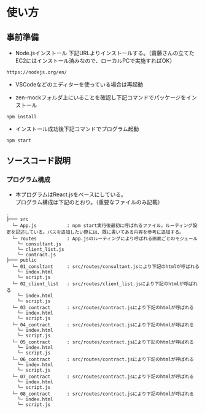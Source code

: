 # 使い方
## 事前準備
* Node.jsインストール
下記URLよりインストールする。（齋藤さんの立てたEC2にはインストール済みなので、ローカルPCで実施すればOK）
```
https://nodejs.org/en/
```

* VSCodeなどのエディターを使っている場合は再起動

* zen-mockフォルダ上にいることを確認し下記コマンドでパッケージをインストール  
```
npm install
```

* インストール成功後下記コマンドでプログラム起動
```
npm start
```

## ソースコード説明
### プログラム構成
* 本プログラムはReact.jsをベースにしている。  
プログラム構成は下記のとおり。（重要なファイルのみ記載）
```
.
├─── src
  └─ App.js           : npm start実行後最初に呼ばれるファイル。ルーティング設定を記述している。パスを追加したい際には、既に書いてある内容を参考に追加する。
  └─ routes           : App.jsのルーティングにより呼ばれる画面ごとのモジュール
    └─ consultant.js
    └─ client_list.js
    └─ contract.js
├─── public 
  └─ 01_consltant     : src/routes/consultant.jsにより下記のhtmlが呼ばれる
    └─ index.html
    └─ script.js
  └─ 02_client_list   : src/routes/client_list.jsにより下記のhtmlが呼ばれる
    └─ index.html
    └─ script.js
  └─ 03_contract      : src/routes/contract.jsにより下記のhtmlが呼ばれる
    └─ index.html
    └─ script.js
  └─ 04_contract      : src/routes/contract.jsにより下記のhtmlが呼ばれる
    └─ index.html
    └─ script.js
  └─ 05_contract      : src/routes/contract.jsにより下記のhtmlが呼ばれる
    └─ index.html
    └─ script.js
  └─ 06_contract      : src/routes/contract.jsにより下記のhtmlが呼ばれる
    └─ index.html
    └─ script.js
  └─ 07_contract      : src/routes/contract.jsにより下記のhtmlが呼ばれる
    └─ index.html
    └─ script.js
  └─ 08_contract      : src/routes/contract.jsにより下記のhtmlが呼ばれる
    └─ index.html
    └─ script.js
```
